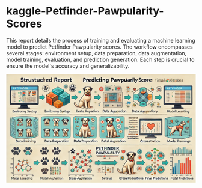 # kaggle-Petfinder-Pawpularity-Scores
This report details the process of training and evaluating a machine learning model to predict Petfinder Pawpularity scores. The workflow encompasses several stages: environment setup, data preparation, data augmentation, model training, evaluation, and prediction generation. Each step is crucial to ensure the model's accuracy and generalizability.

![alt text](https://github.com/brysonleezh/kaggle-Petfinder-Pawpularity-Scores/blob/main/kaggle_2.png?raw=true)
